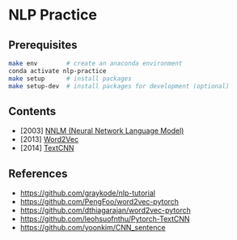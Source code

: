 # NLP Practice

## Prerequisites
```bash
make env        # create an anaconda environment
conda activate nlp-practice
make setup      # install packages
make setup-dev  # install packages for development (optional)
```

## Contents
- [2003] [NNLM (Neural Network Language Model)](2003_nnlm)
- [2013] [Word2Vec](2013_word2vec)
- [2014] [TextCNN](2014_textcnn)

## References
- https://github.com/graykode/nlp-tutorial
- https://github.com/PengFoo/word2vec-pytorch
- https://github.com/dthiagarajan/word2vec-pytorch
- https://github.com/leohsuofnthu/Pytorch-TextCNN
- https://github.com/yoonkim/CNN_sentence
